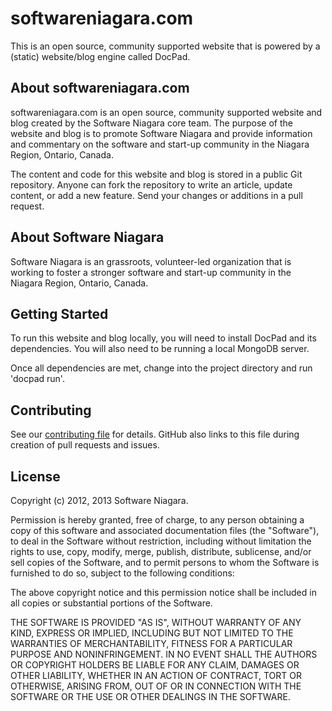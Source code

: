 softwareniagara.com
===================

This is an open source, community supported  website that is
powered by a (static) website/blog engine called DocPad.

## About softwareniagara.com

softwareniagara.com is an open source, community supported website
and blog created by the Software Niagara core team. The purpose of
the website and blog is to promote Software Niagara and provide 
information and commentary on the software and start-up community 
in the Niagara Region, Ontario, Canada.

The content and code for this website and blog is stored in a public
Git repository. Anyone can fork the repository to write an article, 
update content, or add a new feature. Send your changes or additions
in a pull request.

## About Software Niagara

Software Niagara is an grassroots, volunteer-led organization
that is working to foster a stronger software and start-up 
community in the Niagara Region, Ontario, Canada.

## Getting Started

To run this website and blog locally, you will need to install 
DocPad and its dependencies. You will also need to be running 
a local MongoDB server.

Once all dependencies are met, change into the project directory 
and run 'docpad run'. 

## Contributing

See our [contributing file](CONTRIBUTING.md) for details.
GitHub also links to this file during creation of pull requests and issues.

## License

Copyright (c) 2012, 2013 Software Niagara.

Permission is hereby granted, free of charge, to any person obtaining a
copy of this software and associated documentation files (the "Software"),
to deal in the Software without restriction, including without limitation
the rights to use, copy, modify, merge, publish, distribute, sublicense,
and/or sell copies of the Software, and to permit persons to whom the
Software is furnished to do so, subject to the following conditions:

The above copyright notice and this permission notice shall be included
in all copies or substantial portions of the Software.

THE SOFTWARE IS PROVIDED "AS IS", WITHOUT WARRANTY OF ANY KIND, EXPRESS OR
IMPLIED, INCLUDING BUT NOT LIMITED TO THE WARRANTIES OF MERCHANTABILITY,
FITNESS FOR A PARTICULAR PURPOSE AND NONINFRINGEMENT. IN NO EVENT SHALL THE
AUTHORS OR COPYRIGHT HOLDERS BE LIABLE FOR ANY CLAIM, DAMAGES OR OTHER
LIABILITY, WHETHER IN AN ACTION OF CONTRACT, TORT OR OTHERWISE, ARISING FROM,
OUT OF OR IN CONNECTION WITH THE SOFTWARE OR THE USE OR OTHER DEALINGS IN THE
SOFTWARE.
